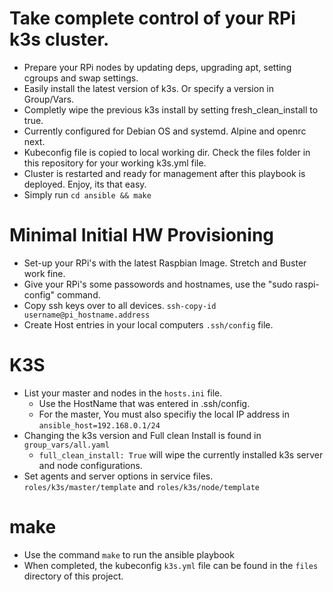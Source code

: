 # Take complete control of your RPi k3s cluster.
- Prepare your RPi nodes by updating deps, upgrading apt, setting cgroups and swap settings.
- Easily install the latest version of k3s. Or specify a version in Group/Vars.
- Completly wipe the previous k3s install by setting fresh_clean_install to true.
- Currently configured for Debian OS and systemd.  Alpine and openrc next.
- Kubeconfig file is copied to local working dir.  Check the files folder in this repository for your working k3s.yml file.
- Cluster is restarted and ready for management after this playbook is deployed.  Enjoy, its that easy. 
- Simply run ```cd ansible && make```

# Minimal Initial HW Provisioning
- Set-up your RPi's with the latest Raspbian Image. Stretch and Buster work fine. 
- Give your RPi's some passowords and hostnames, use the "sudo raspi-config" command.
- Copy ssh keys over to all devices. ```ssh-copy-id username@pi_hostname.address```
- Create Host entries in your local computers ```.ssh/config``` file.

# K3S
- List your master and nodes in the ```hosts.ini``` file.
  - Use the HostName that was entered in .ssh/config.
  - For the master, You must also specifiy the local IP address in ```ansible_host=192.168.0.1/24```
- Changing the k3s version and Full clean Install is found in ```group_vars/all.yaml```
  - ```full_clean_install: True``` will wipe the currently installed k3s server and node configurations.
- Set agents and server options in service files. ```roles/k3s/master/template``` and ```roles/k3s/node/template```

# make
- Use the command ```make``` to run the ansible playbook
- When completed, the kubeconfig ```k3s.yml``` file can be found in the ```files``` directory of this project. 
